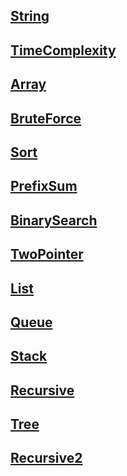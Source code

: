 ## [String](https://github.com/kps990515/algorithm/tree/master/note/1.%20String)
## [TimeComplexity](https://github.com/kps990515/algorithm/tree/master/note/2.%20TimeComplexity)
## [Array](https://github.com/kps990515/algorithm/tree/master/note/3.%20Array)
## [BruteForce](https://github.com/kps990515/algorithm/tree/master/note/4.%20BruteForce)
## [Sort](https://github.com/kps990515/algorithm/tree/master/note/5.%20Sort)
## [PrefixSum](https://github.com/kps990515/algorithm/tree/master/note/6.%20PrefixSum)
## [BinarySearch](https://github.com/kps990515/algorithm/tree/master/note/7.%20BinarySearch)
## [TwoPointer](https://github.com/kps990515/algorithm/tree/master/note/8.%20TwoPointer)
## [List](https://github.com/kps990515/algorithm/tree/master/note/9.%20List)
## [Queue](https://github.com/kps990515/algorithm/tree/master/note/10.%20Queue)
## [Stack](https://github.com/kps990515/algorithm/tree/master/note/11.%20Stack)
## [Recursive](https://github.com/kps990515/algorithm/tree/master/note/12.%20Recursive)
## [Tree](https://github.com/kps990515/algorithm/tree/master/note/13.%20Tree)
## [Recursive2](https://github.com/kps990515/algorithm/tree/master/note/14.%20Recursive2)